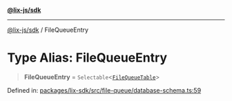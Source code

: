 [**@lix-js/sdk**](../README.md)

***

[@lix-js/sdk](../README.md) / FileQueueEntry

# Type Alias: FileQueueEntry

> **FileQueueEntry** = `Selectable`\<[`FileQueueTable`](FileQueueTable.md)\>

Defined in: [packages/lix-sdk/src/file-queue/database-schema.ts:59](https://github.com/pzerelles/opral/blob/e1a1649dcf42f139cb42fdb0f4eb674e7e5863f4/packages/lix-sdk/src/file-queue/database-schema.ts#L59)
